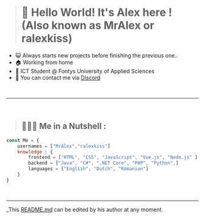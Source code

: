 <!--
**ralexkiss/ralexkiss** is a ✨ _special_ ✨ repository because its `README.md` (this file) appears on your GitHub profile.

Here are some ideas to get you started:

- 🔭 I’m currently working on ...
- 🌱 I’m currently learning ...
- 👯 I’m looking to collaborate on ...
- 🤔 I’m looking for help with ...
- 💬 Ask me about ...
- 📫 How to reach me: ...
- 😄 Pronouns: ...
- ⚡ Fun fact: ...
-->

> # 👋 **Hello World! It's Alex here !** (Also known as MrAlex or ralexkiss)

- 😺  Always starts new projects before finishing the previous one..
- 🏠  Working from home
- 🚀  ICT Student @ Fontys University of Applied Sciences
- 📣  You can contact me via [Discord](https://dsc.bio/ralexkiss)

<br />

---
<br />

> ## 👨🏻‍💻 Me in a Nutshell :

```js
const Me = {
    usernames = ["MrAlex","ralexkiss"]
    knowledge : {
        frontend = ["HTML", "CSS", "JavaScript", "Vue.js", "Node.js" ]
        backend = ["Java", "C#", ".NET Core", "PHP", "Python",]
        languages = ["English", "Dutch", "Romanian"]
    }
}
```    
<br />

***

_This [README.md](https://github.com/ralexkiss/ralexkiss "ralexkiss presentation") can be edited by his author at any moment.
